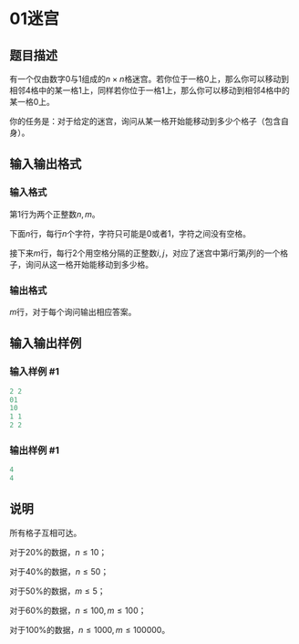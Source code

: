 # 01迷宫

## 题目描述

有一个仅由数字$0$与$1$组成的$n \times n$格迷宫。若你位于一格0上，那么你可以移动到相邻$4$格中的某一格$1$上，同样若你位于一格1上，那么你可以移动到相邻$4$格中的某一格$0$上。

你的任务是：对于给定的迷宫，询问从某一格开始能移动到多少个格子（包含自身）。

## 输入输出格式

### 输入格式

第$1$行为两个正整数$n,m$。

下面$n$行，每行$n$个字符，字符只可能是$0$或者$1$，字符之间没有空格。

接下来$m$行，每行$2$个用空格分隔的正整数$i,j$，对应了迷宫中第$i$行第$j$列的一个格子，询问从这一格开始能移动到多少格。

### 输出格式

$m$行，对于每个询问输出相应答案。

## 输入输出样例

### 输入样例 #1

```cpp
2 2
01
10
1 1
2 2

```
### 输出样例 #1

```cpp
4
4

```
## 说明

所有格子互相可达。

对于$20\%$的数据，$n≤10$；

对于$40\%$的数据，$n≤50$；

对于$50\%$的数据，$m≤5$；

对于$60\%$的数据，$n≤100,m≤100$；

对于$100\%$的数据，$n≤1000,m≤100000$。

